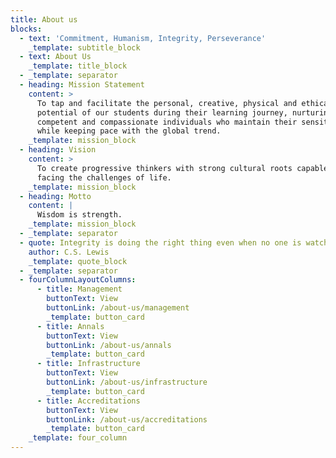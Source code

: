 ```yaml
---
title: About us
blocks:
  - text: 'Commitment, Humanism, Integrity, Perseverance'
    _template: subtitle_block
  - text: About Us
    _template: title_block
  - _template: separator
  - heading: Mission Statement
    content: >
      To tap and facilitate the personal, creative, physical and ethical
      potential of our students during their learning journey, nurturing
      competent and compassionate individuals who maintain their sensitive side
      while keeping pace with the global trend.
    _template: mission_block
  - heading: Vision
    content: >
      To create progressive thinkers with strong cultural roots capable of
      facing the challenges of life.
    _template: mission_block
  - heading: Motto
    content: |
      Wisdom is strength.
    _template: mission_block
  - _template: separator
  - quote: Integrity is doing the right thing even when no one is watching.
    author: C.S. Lewis
    _template: quote_block
  - _template: separator
  - fourColumnLayoutColumns:
      - title: Management
        buttonText: View
        buttonLink: /about-us/management
        _template: button_card
      - title: Annals
        buttonText: View
        buttonLink: /about-us/annals
        _template: button_card
      - title: Infrastructure
        buttonText: View
        buttonLink: /about-us/infrastructure
        _template: button_card
      - title: Accreditations
        buttonText: View
        buttonLink: /about-us/accreditations
        _template: button_card
    _template: four_column
---
```


